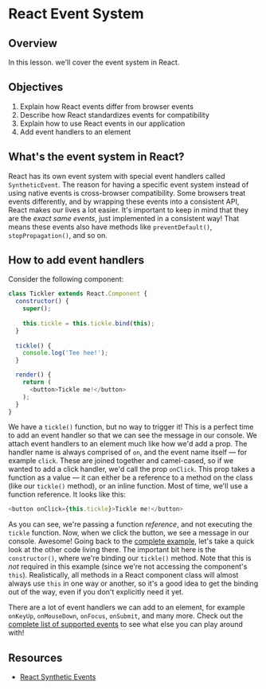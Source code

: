 # React Event System

## Overview

In this lesson. we'll cover the event system in React. 

## Objectives
1. Explain how React events differ from browser events
2. Describe how React standardizes events for compatibility
3. Explain how to use React events in our application
4. Add event handlers to an element

## What's the event system in React?
React has its own event system with special event handlers called `SyntheticEvent`. The reason for having a specific
event system instead of using native events is cross-browser compatibility. Some browsers treat events differently, and
by wrapping these events into a consistent API, React makes our lives a lot easier. It's important to keep in mind that
they are the _exact same events_, just implemented in a consistent way! That means these events also have methods like
`preventDefault()`, `stopPropagation()`, and so on.

## How to add event handlers
Consider the following component:

<a name="tickler-example"></a>
```js
class Tickler extends React.Component {
  constructor() {
    super();
    
    this.tickle = this.tickle.bind(this);
  }
  
  tickle() {
    console.log('Tee hee!');
  }

  render() {
    return (
      <button>Tickle me!</button>
    );
  }
}
```

We have a `tickle()` function, but no way to trigger it! This is a perfect time to add an event handler so that we can
see the message in our console. We attach event handlers to an element much like how we'd add a prop. The handler name
is always comprised of `on`, and the event name itself — for example `click`. These are joined together and camel-cased,
so if we wanted to add a click handler, we'd call the prop `onClick`. This prop takes a function as a value — it can
either be a reference to a method on the class (like our `tickle()` method), or an inline function. Most of time, we'll
use a function reference. It looks like this:
 
 ```js
<button onClick={this.tickle}>Tickle me!</button>
```

As you can see, we're passing a function _reference_, and not executing the `tickle` function. Now, when we click the
button, we see a message in our console. Awesome! Going back to the [complete example](#tickler-example), let's take a
quick look at the other code living there. The important bit here is the `constructor()`, where we're binding our
`tickle()` method. Note that this is _not_ required in this example (since we're not accessing the component's `this`).
Realistically, all methods in a React component class will almost always use `this` in one way or another, so it's a
good idea to get the binding out of the way, even if you don't explicitly need it yet.

There are a lot of event handlers we can add to an element, for example `onKeyUp`, `onMouseDown`, `onFocus`, `onSubmit`,
and many more. Check out the [complete list of supported events][supported-events] to see what else you can play around
with!

## Resources
- [React Synthetic Events](https://facebook.github.io/react/docs/events.html)

[supported-events]: https://facebook.github.io/react/docs/events.html#supported-events
